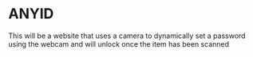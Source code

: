 # ANYID
This will be a website that uses a camera to dynamically set a password using the webcam and will unlock once the item has been scanned
